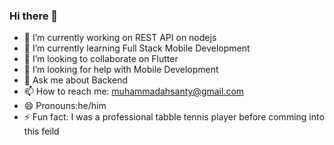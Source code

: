 ### Hi there 👋



- 🔭 I’m currently working on REST API on nodejs 
- 🌱 I’m currently learning Full Stack Mobile Development
- 👯 I’m looking to collaborate on Flutter
- 🤔 I’m looking for help with Mobile Development
- 💬 Ask me about Backend
- 📫 How to reach me: muhammadahsanty@gmail.com
- 😄 Pronouns:he/him
- ⚡ Fun fact: I was a professional tabble tennis player before comming into this feild

